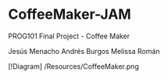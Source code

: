 # CoffeeMaker-JAM
PROG101 Final Project - Coffee Maker

Jesús Menacho
Andrés Burgos
Melissa Román

[!Diagram] /Resources/CoffeeMaker.png
